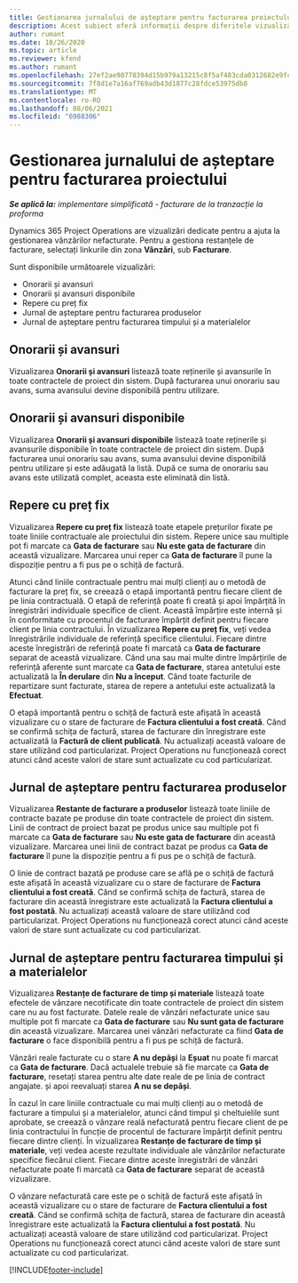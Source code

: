 ```yaml
---
title: Gestionarea jurnalului de așteptare pentru facturarea proiectului
description: Acest subiect oferă informații despre diferitele vizualizări disponibile de utilizat atunci când gestionați restanțele de facturare pentru proiecte.
author: rumant
ms.date: 10/26/2020
ms.topic: article
ms.reviewer: kfend
ms.author: rumant
ms.openlocfilehash: 27ef2ae90778394d15b979a13215c8f5af483cda0312682e9fc7256b8282b999
ms.sourcegitcommit: 7f8d1e7a16af769adb43d1877c28fdce53975db8
ms.translationtype: MT
ms.contentlocale: ro-RO
ms.lasthandoff: 08/06/2021
ms.locfileid: "6988306"
---
```

# <a name="manage-project-billing-backlog"></a>Gestionarea jurnalului de așteptare pentru facturarea proiectului 

_**Se aplică la:** implementare simplificată - facturare de la tranzacție la proforma_

Dynamics 365 Project Operations are vizualizări dedicate pentru a ajuta la gestionarea vânzărilor nefacturate. Pentru a gestiona restanțele de facturare, selectați linkurile din zona **Vânzări**, sub **Facturare**. 

Sunt disponibile următoarele vizualizări:

- Onorarii și avansuri
- Onorarii și avansuri disponibile
- Repere cu preț fix
- Jurnal de așteptare pentru facturarea produselor
- Jurnal de așteptare pentru facturarea timpului și a materialelor

## <a name="retainers-and-advances"></a>Onorarii și avansuri

Vizualizarea **Onorarii și avansuri** listează toate reținerile și avansurile în toate contractele de proiect din sistem. După facturarea unui onorariu sau avans, suma avansului devine disponibilă pentru utilizare.

## <a name="available-retainers-and-advances"></a>Onorarii și avansuri disponibile

Vizualizarea **Onorarii și avansuri disponibile** listează toate reținerile și avansurile disponibile în toate contractele de proiect din sistem. După facturarea unui onorariu sau avans, suma avansului devine disponibilă pentru utilizare și este adăugată la listă. După ce suma de onorariu sau avans este utilizată complet, aceasta este eliminată din listă.

## <a name="fixed-price-milestones"></a>Repere cu preț fix

Vizualizarea **Repere cu preț fix** listează toate etapele prețurilor fixate pe toate liniile contractuale ale proiectului din sistem. Repere unice sau multiple pot fi marcate ca **Gata de facturare** sau **Nu este gata de facturare** din această vizualizare. Marcarea unui reper ca **Gata de facturare** îl pune la dispoziție pentru a fi pus pe o schiță de factură.

Atunci când liniile contractuale pentru mai mulți clienți au o metodă de facturare la preț fix, se creează o etapă importantă pentru fiecare client de pe linia contractuală. O etapă de referință poate fi creată și apoi împărțită în înregistrări individuale specifice de client. Această împărțire este internă și în conformitate cu procentul de facturare împărțit definit pentru fiecare client pe linia contractului. În vizualizarea **Repere cu preț fix**, veți vedea înregistrările individuale de referință specifice clientului. Fiecare dintre aceste înregistrări de referință poate fi marcată ca **Gata de facturare** separat de această vizualizare. Când una sau mai multe dintre împărțirile de referință aferente sunt marcate ca **Gata de facturare**, starea antetului este actualizată la **În derulare** din **Nu a început**. Când toate facturile de repartizare sunt facturate, starea de repere a antetului este actualizată la **Efectuat**.

O etapă importantă pentru o schiță de factură este afișată în această vizualizare cu o stare de facturare de **Factura clientului a fost creată**. Când se confirmă schița de factură, starea de facturare din înregistrare este actualizată la **Factură de client publicată**. Nu actualizați această valoare de stare utilizând cod particularizat. Project Operations nu funcționează corect atunci când aceste valori de stare sunt actualizate cu cod particularizat.

## <a name="product-billing-backlog"></a>Jurnal de așteptare pentru facturarea produselor

Vizualizarea **Restante de facturare a produselor** listează toate liniile de contracte bazate pe produse din toate contractele de proiect din sistem. Linii de contract de proiect bazat pe produs unice sau multiple pot fi marcate ca **Gata de facturare** sau **Nu este gata de facturare** din această vizualizare. Marcarea unei linii de contract bazat pe produs ca **Gata de facturare** îl pune la dispoziție pentru a fi pus pe o schiță de factură.

O linie de contract bazată pe produse care se află pe o schiță de factură este afișată în această vizualizare cu o stare de facturare de **Factura clientului a fost creată**. Când se confirmă schița de factură, starea de facturare din această înregistrare este actualizată la **Factura clientului a fost postată**. Nu actualizați această valoare de stare utilizând cod particularizat. Project Operations nu funcționează corect atunci când aceste valori de stare sunt actualizate cu cod particularizat.

## <a name="time-and-material-billing-backlog"></a>Jurnal de așteptare pentru facturarea timpului și a materialelor

Vizualizarea **Restanțe de facturare de timp și materiale** listează toate efectele de vânzare necotificate din toate contractele de proiect din sistem care nu au fost facturate. Datele reale de vânzări nefacturate unice sau multiple pot fi marcate ca **Gata de facturare** sau **Nu sunt gata de facturare** din această vizualizare. Marcarea unei vânzări nefacturate ca fiind **Gata de facturare** o face disponibilă pentru a fi pus pe schiță de factură.

Vânzări reale facturate cu o stare **A nu depăși** la **Eșuat** nu poate fi marcat ca **Gata de facturare**. Dacă actualele trebuie să fie marcate ca **Gata de facturare**, resetați starea pentru alte date reale de pe linia de contract angajate. și apoi reevaluați starea **A nu se depăși**.

În cazul în care liniile contractuale cu mai mulți clienți au o metodă de facturare a timpului și a materialelor, atunci când timpul și cheltuielile sunt aprobate, se creează o vânzare reală nefacturată pentru fiecare client de pe linia contractului în funcție de procentul de facturare împărțit definit pentru fiecare dintre clienți. În vizualizarea **Restanțe de facturare de timp și materiale**, veți vedea aceste rezultate individuale ale vânzărilor nefacturate specifice fiecărui client. Fiecare dintre aceste înregistrări de vânzări nefacturate poate fi marcată ca **Gata de facturare** separat de această vizualizare.

O vânzare nefacturată care este pe o schiță de factură este afișată în această vizualizare cu o stare de facturare de **Factura clientului a fost creată**. Când se confirmă schița de factură, starea de facturare din această înregistrare este actualizată la **Factura clientului a fost postată**. Nu actualizați această valoare de stare utilizând cod particularizat. Project Operations nu funcționează corect atunci când aceste valori de stare sunt actualizate cu cod particularizat.


[!INCLUDE[footer-include](../../includes/footer-banner.md)]
